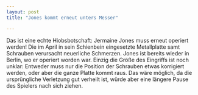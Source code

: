 ```yaml
---
layout: post
title: "Jones kommt erneut unters Messer"

---
```


Das ist eine echte Hiobsbotschaft: Jermaine Jones muss erneut operiert werden! Die im April in sein Schienbein eingesetzte Metallplatte samt Schrauben verursacht neuerliche Schmerzen. Jones ist bereits wieder in Berlin, wo er operiert worden war. Einzig die Größe des Eingriffs ist noch unklar: Entweder muss nur die Position der Schrauben etwas korrigiert werden, oder aber die ganze Platte kommt raus. Das wäre möglich, da die ursprüngliche Verletzung gut verheilt ist, würde aber eine längere Pause des Spielers nach sich ziehen.


